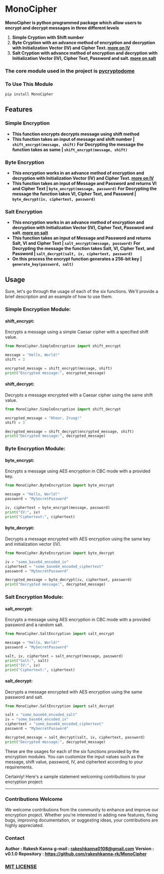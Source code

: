 # MonoCipher
**MonoCipher is python programmed package which allow users to encrypt and decrypt messages in three different levels**
1. **Simple Cryption with Shift number**
2. **Byte Cryption with an advance method of encryption and decryption with Initialization Vector (IV) and Cipher Text. [more on IV](https://en.wikipedia.org/wiki/Initialization_vector)**
3. **Salt Cryption with advance method of encryption and decryption with Initialization Vector (IV), Cipher Text, Password and salt. [more on salt](https://en.wikipedia.org/wiki/Salt_(cryptography)#:~:text=In%20cryptography%2C%20a%20salt%20is,needed%20for%20a%20successful%20attack.)**

### The core module used in the project is [pycryptodome](https://pypi.org/project/pycryptodome/)

### To Use This Module
```terminal
pip install MonoCipher
```
## Features
  
### Simple Encryption
- **This function encrypts decrypts message using shift method**
- **This function takes an input of message and shift number | `shift_encrypt(message, shift)`**
**For Decrypting the message the function takes as same | `shift_encrypt(message, shift)`**
  
### Byte Encryption
- **This encryption works in an advance method of encryption and decryption with Initialization Vector (IV) and Cipher Text. [more on IV](https://en.wikipedia.org/wiki/Initialization_vector)**
- **This function takes an input of Message and Password and returns VI and Cipher Text | `byte_encrypt(message, password)`**
**For Decrypting the message the function takes VI, Cipher Text, and Password | `byte_decrypt(iv, ciphertext, password)`**
  
### Salt Encryption
- **This encryption works in an advance method of encryption and decryption with Initialization Vector (IV), Cipher Text, Password and salt. [more on salt](https://en.wikipedia.org/wiki/Salt_(cryptography)#:~:text=In%20cryptography%2C%20a%20salt%20is,needed%20for%20a%20successful%20attack.)**
- **This function takes an input of Message and Password and returns Salt, VI and Cipher Text | `salt_encrypt(message, password)`**
**For Decrypting the message the function takes Salt, VI, Cipher Text, and Password | `salt_decrypt(salt, iv, ciphertext, password)`**
- **On this process the encrypt function generates a 256-bit key | `generate_key(password, salt)`**
  
## Usage
  
Sure, let's go through the usage of each of the six functions. We'll provide a brief description and an example of how to use them.

### Simple Encryption Module:

#### shift_encrypt:
Encrypts a message using a simple Caesar cipher with a specified shift value.

```python
from MonoCipher.SimpleEncryption import shift_encrypt

message = "Hello, World!"
shift = 3

encrypted_message = shift_encrypt(message, shift)
print("Encrypted message:", encrypted_message)
```

#### shift_decrypt:
Decrypts a message encrypted with a Caesar cipher using the same shift value.

```python
from MonoCipher.SimpleEncryption import shift_decrypt

encrypted_message = "Khoor, Zruog!"
shift = 3

decrypted_message = shift_decrypt(encrypted_message, shift)
print("Decrypted message:", decrypted_message)
```

### Byte Encryption Module:

#### byte_encrypt:
Encrypts a message using AES encryption in CBC mode with a provided key.

```python
from MonoCipher.ByteEncryption import byte_encrypt

message = "Hello, World!"
password = "MySecretPassword"

iv, ciphertext = byte_encrypt(message, password)
print("IV:", iv)
print("Ciphertext:", ciphertext)
```

#### byte_decrypt:
Decrypts a message encrypted with AES encryption using the same key and initialization vector (IV).

```python
from MonoCipher.ByteEncryption import byte_decrypt

iv = "some_base64_encoded_iv"
ciphertext = "some_base64_encoded_ciphertext"
password = "MySecretPassword"

decrypted_message = byte_decrypt(iv, ciphertext, password)
print("Decrypted message:", decrypted_message)
```

### Salt Encryption Module:

#### salt_encrypt:
Encrypts a message using AES encryption in CBC mode with a provided password and a random salt.

```python
from MonoCipher.SaltEncryption import salt_encrypt

message = "Hello, World!"
password = "MySecretPassword"

salt, iv, ciphertext = salt_encrypt(message, password)
print("Salt:", salt)
print("IV:", iv)
print("Ciphertext:", ciphertext)
```

#### salt_decrypt:
Decrypts a message encrypted with AES encryption using the same password and salt.

```python
from MonoCipher.SaltEncryption import salt_decrypt

salt = "some_base64_encoded_salt"
iv = "some_base64_encoded_iv"
ciphertext = "some_base64_encoded_ciphertext"
password = "MySecretPassword"

decrypted_message = salt_decrypt(salt, iv, ciphertext, password)
print("Decrypted message:", decrypted_message)
```

These are the usages for each of the six functions provided by the encryption modules. You can customize the input values such as the message, shift value, password, IV, and ciphertext according to your requirements.
  

Certainly! Here's a sample statement welcoming contributions to your encryption project:

---

### Contributions Welcome

We welcome contributions from the community to enhance and improve our encryption project. Whether you're interested in adding new features, fixing bugs, improving documentation, or suggesting ideas, your contributions are highly appreciated.

### Contact
**Author : Rakesh Kanna**
**g-mail : rakeshkanna0108@gmail.com**
**Version : v0.1.0**
**Repository : https://github.com/rakeshkanna-rk/MonoCipher**

### [MIT LICENSE](LICENSE)